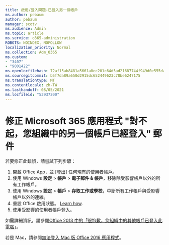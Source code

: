 ```yaml
---
title: 啟用/登入問題-已登入另一個帳戶
ms.author: pebaum
author: pebaum
manager: scotv
ms.audience: Admin
ms.topic: article
ms.service: o365-administration
ROBOTS: NOINDEX, NOFOLLOW
localization_priority: Normal
ms.collection: Adm_O365
ms.custom:
- "3407"
- "9001422"
ms.openlocfilehash: 72af15ab8481a5661a0ec201c64d5ad21687744f949d0e555da21baf269a780f
ms.sourcegitcommit: b5f7da89a650d2915dc652449623c78be6247175
ms.translationtype: MT
ms.contentlocale: zh-TW
ms.lasthandoff: 08/05/2021
ms.locfileid: "53937200"
---
```

# <a name="fixing-the-microsoft-365-apps-sorry-another-account-from-your-organization-is-already-signed-in-message"></a>修正 Microsoft 365 應用程式 "對不起，您組織中的另一個帳戶已經登入" 郵件

若要修正此錯誤，請嘗試下列步驟：

1. 開啟 Office App，並 [[登出]](https://support.office.com/article/5a20dc11-47e9-4b6f-945d-478cb6d92071) 任何現有的使用者帳戶。   
2. 使用 Windows **設定**  >  **帳戶**  >  **電子郵件 & 帳戶**，移除除受影響帳戶以外的所有工作帳戶。 
3. 使用 Windows **設定**  >  **帳戶**  >  **存取工作或學校**，中斷所有工作帳戶與受影響帳戶以外的連線。 
4. 重設 Office 啟用狀態。 [Learn how](https://docs.microsoft.com/office365/troubleshoot/activation/reset-office-365-proplus-activation-state
).
5. 使用受影響的使用者帳戶登[入](https://support.office.com/article/628ea040-f265-49de-b986-be09c3ebf8a9)。 

如需詳細資訊，請參閱[Office 2013 中的「很抱歉，您組織中的其他帳戶已登入此電腦](https://docs.microsoft.com/office/troubleshoot/error-messages/another-account-already-signed-in)」。

若是 Mac，請參閱[無法登入 Mac 版 Office 2016 應用程式](https://docs.microsoft.com/office365/troubleshoot/authentication/sign-in-to-office-2016-for-mac-fail)。